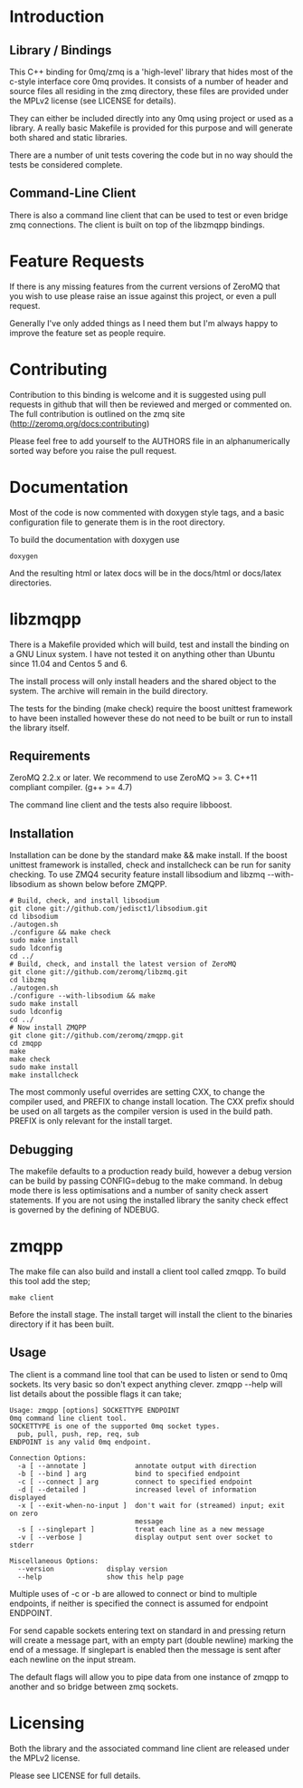 # Introduction

## Library / Bindings

This C++ binding for 0mq/zmq is a 'high-level' library that hides most of the
c-style interface core 0mq provides. It consists of a number of header and
source files all residing in the zmq directory, these files are provided under
the MPLv2 license (see LICENSE for details).

They can either be included directly into any 0mq using project or used as a
library. A really basic Makefile is provided for this purpose and will generate
both shared and static libraries.

There are a number of unit tests covering the code but in no way should the
tests be considered complete.

## Command-Line Client

There is also a command line client that can be used to test or even bridge
zmq connections. The client is built on top of the libzmqpp bindings.

# Feature Requests

If there is any missing features from the current versions of ZeroMQ that you
wish to use please raise an issue against this project, or even a pull request.

Generally I've only added things as I need them but I'm always happy to improve
the feature set as people require.

# Contributing

Contribution to this binding is welcome and it is suggested using pull requests
in github that will then be reviewed and merged or commented on. The full
contribution is outlined on the zmq site (http://zeromq.org/docs:contributing)

Please feel free to add yourself to the AUTHORS file in an alphanumerically
sorted way before you raise the pull request.

# Documentation

Most of the code is now commented with doxygen style tags, and a basic
configuration file to generate them is in the root directory.

To build the documentation with doxygen use

    doxygen

And the resulting html or latex docs will be in the docs/html or docs/latex
directories.


# libzmqpp

There is a Makefile provided which will build, test and install the binding on
a GNU Linux system. I have not tested it on anything other than Ubuntu since
11.04 and Centos 5 and 6.

The install process will only install headers and the shared object to the
system. The archive will remain in the build directory.

The tests for the binding (make check) require the boost unittest framework to
have been installed however these do not need to be built or run to install
the library itself.

## Requirements

ZeroMQ 2.2.x or later. We recommend to use ZeroMQ >= 3.
C++11 compliant compiler. (g++ >= 4.7)

The command line client and the tests also require libboost.


## Installation

Installation can be done by the standard make && make install. If the boost
unittest framework is installed, check and installcheck can be run for sanity
checking. To use ZMQ4 security feature install libsodium and libzmq --with-libsodium
as shown below before ZMQPP.

    # Build, check, and install libsodium
    git clone git://github.com/jedisct1/libsodium.git
    cd libsodium
    ./autogen.sh 
    ./configure && make check 
    sudo make install 
    sudo ldconfig
    cd ../
    # Build, check, and install the latest version of ZeroMQ
    git clone git://github.com/zeromq/libzmq.git
    cd libzmq
    ./autogen.sh 
    ./configure --with-libsodium && make
    sudo make install
    sudo ldconfig
    cd ../
    # Now install ZMQPP
    git clone git://github.com/zeromq/zmqpp.git
    cd zmqpp
    make
    make check
    sudo make install
    make installcheck

The most commonly useful overrides are setting CXX, to change the compiler
used, and PREFIX to change install location. The CXX prefix should be used on
all targets as the compiler version is used in the build path. PREFIX is only
relevant for the install target.

## Debugging

The makefile defaults to a production ready build, however a debug version can
be build by passing CONFIG=debug to the make command. In debug mode there is
less optimisations and a number of sanity check assert statements. If you are
not using the installed library the sanity check effect is governed by the
defining of NDEBUG.


# zmqpp

The make file can also build and install a client tool called zmqpp. To build
this tool add the step;

    make client

Before the install stage. The install target will install the client to the
binaries directory if it has been built.

## Usage

The client is a command line tool that can be used to listen or send to 0mq
sockets. Its very basic so don't expect anything clever. zmqpp --help will list
details about the possible flags it can take;

    Usage: zmqpp [options] SOCKETTYPE ENDPOINT
    0mq command line client tool.
    SOCKETTYPE is one of the supported 0mq socket types.
      pub, pull, push, rep, req, sub
    ENDPOINT is any valid 0mq endpoint.

    Connection Options:
      -a [ --annotate ]            annotate output with direction
      -b [ --bind ] arg            bind to specified endpoint
      -c [ --connect ] arg         connect to specified endpoint
      -d [ --detailed ]            increased level of information displayed
      -x [ --exit-when-no-input ]  don't wait for (streamed) input; exit on zero 
                                   message
      -s [ --singlepart ]          treat each line as a new message
      -v [ --verbose ]             display output sent over socket to stderr

    Miscellaneous Options:
      --version             display version
      --help                show this help page

Multiple uses of -c or -b are allowed to connect or bind to multiple endpoints,
if neither is specified the connect is assumed for endpoint ENDPOINT.

For send capable sockets entering text on standard in and pressing return will
create a message part, with an empty part (double newline) marking the end of a
message. If singlepart is enabled then the message is sent after each newline
on the input stream.

The default flags will allow you to pipe data from one instance of zmqpp to
another and so bridge between zmq sockets.

# Licensing

Both the library and the associated command line client are released under the
MPLv2 license.

Please see LICENSE for full details.